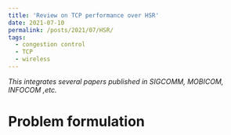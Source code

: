 ```yaml
---
title: 'Review on TCP performance over HSR'
date: 2021-07-10
permalink: /posts/2021/07/HSR/
tags:
  - congestion control
  - TCP
  - wireless
---
```


*This integrates several papers published in SIGCOMM, MOBICOM, INFOCOM ,etc.*

Problem formulation
======

